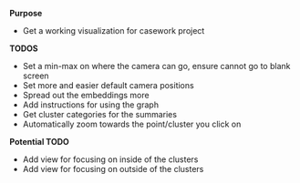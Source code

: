 **Purpose**
+ Get a working visualization for casework project

**TODOS**
+ Set a min-max on where the camera can go, ensure cannot go to blank screen
+ Set more and easier default camera positions
+ Spread out the embeddings more
+ Add instructions for using the graph
+ Get cluster categories for the summaries
+ Automatically zoom towards the point/cluster you click on

**Potential TODO**
+ Add view for focusing on inside of the clusters
+ Add view for focusing on outside of the clusters